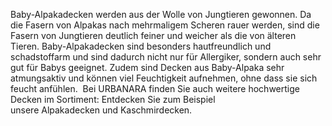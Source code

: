 Baby-Alpakadecken werden aus der Wolle von Jungtieren gewonnen. Da die Fasern von Alpakas nach mehrmaligem Scheren rauer werden, sind die Fasern von Jungtieren deutlich feiner und weicher als die von älteren Tieren. Baby-Alpakadecken sind besonders hautfreundlich und schadstoffarm und sind dadurch nicht nur für Allergiker, sondern auch sehr gut für Babys geeignet. Zudem sind Decken aus Baby-Alpaka sehr atmungsaktiv und können viel Feuchtigkeit aufnehmen, ohne dass sie sich feucht anfühlen. 
Bei URBANARA finden Sie auch weitere hochwertige Decken im Sortiment: Entdecken Sie zum Beispiel unsere Alpakadecken und Kaschmirdecken.
